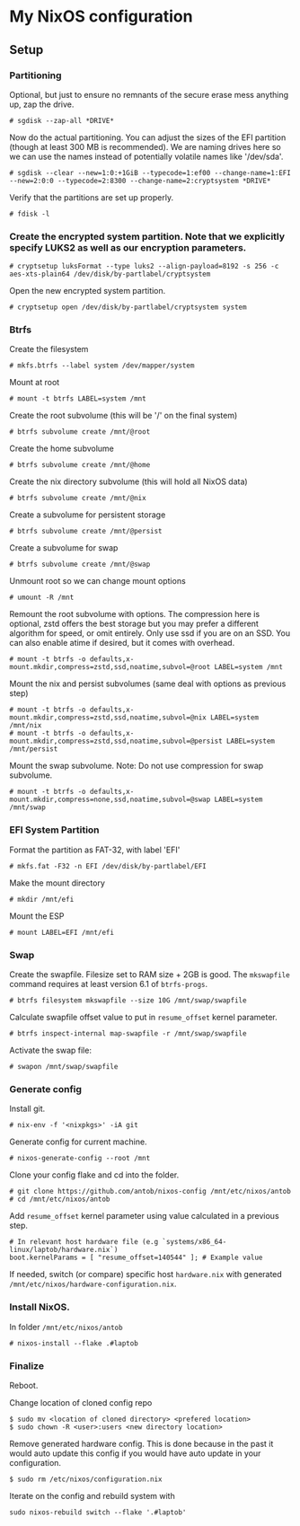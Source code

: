 # My NixOS configuration

## Setup

### Partitioning

Optional, but just to ensure no remnants of the secure erase mess anything up, zap the drive.

```
# sgdisk --zap-all *DRIVE*
```

Now do the actual partitioning. You can adjust the sizes of the EFI partition (though at least 300 MB is recommended). We are naming drives here so we can use the names instead of potentially volatile names like '/dev/sda'.

```
# sgdisk --clear --new=1:0:+1GiB --typecode=1:ef00 --change-name=1:EFI --new=2:0:0 --typecode=2:8300 --change-name=2:cryptsystem *DRIVE*
```

Verify that the partitions are set up properly.

```
# fdisk -l
```

### Create the encrypted system partition. Note that we explicitly specify LUKS2 as well as our encryption parameters.

```
# cryptsetup luksFormat --type luks2 --align-payload=8192 -s 256 -c aes-xts-plain64 /dev/disk/by-partlabel/cryptsystem
```

Open the new encrypted system partition.

```
# cryptsetup open /dev/disk/by-partlabel/cryptsystem system
```

### Btrfs

Create the filesystem

```
# mkfs.btrfs --label system /dev/mapper/system
```

Mount at root

```
# mount -t btrfs LABEL=system /mnt
```

Create the root subvolume (this will be '/' on the final system)

```
# btrfs subvolume create /mnt/@root
```

Create the home subvolume

```
# btrfs subvolume create /mnt/@home
```

Create the nix directory subvolume (this will hold all NixOS data)

```
# btrfs subvolume create /mnt/@nix
```

Create a subvolume for persistent storage

```
# btrfs subvolume create /mnt/@persist
```

Create a subvolume for swap

```
# btrfs subvolume create /mnt/@swap
```

Unmount root so we can change mount options

```
# umount -R /mnt
```

Remount the root subvolume with options. The compression here is optional, zstd offers the best storage but you may prefer a different algorithm for speed, or omit entirely. Only use ssd if you are on an SSD. You can also enable atime if desired, but it comes with overhead.

```
# mount -t btrfs -o defaults,x-mount.mkdir,compress=zstd,ssd,noatime,subvol=@root LABEL=system /mnt
```

Mount the nix and persist subvolumes (same deal with options as previous step)

```
# mount -t btrfs -o defaults,x-mount.mkdir,compress=zstd,ssd,noatime,subvol=@nix LABEL=system /mnt/nix
# mount -t btrfs -o defaults,x-mount.mkdir,compress=zstd,ssd,noatime,subvol=@persist LABEL=system /mnt/persist
```

Mount the swap subvolume. Note: Do not use compression for swap subvolume.

```
# mount -t btrfs -o defaults,x-mount.mkdir,compress=none,ssd,noatime,subvol=@swap LABEL=system /mnt/swap
```

### EFI System Partition

Format the partition as FAT-32, with label 'EFI'

```
# mkfs.fat -F32 -n EFI /dev/disk/by-partlabel/EFI
```

Make the mount directory

```
# mkdir /mnt/efi
```

Mount the ESP

```
# mount LABEL=EFI /mnt/efi
```

### Swap

Create the swapfile. Filesize set to RAM size + 2GB is good. The `mkswapfile` command requires at least version 6.1 of `btrfs-progs`.

```
# btrfs filesystem mkswapfile --size 10G /mnt/swap/swapfile
```

Calculate swapfile offset value to put in `resume_offset` kernel parameter.

```
# btrfs inspect-internal map-swapfile -r /mnt/swap/swapfile
```

Activate the swap file:

```
# swapon /mnt/swap/swapfile
```

### Generate config

Install git.

```
# nix-env -f '<nixpkgs>' -iA git
```

Generate config for current machine.

```
# nixos-generate-config --root /mnt
```

Clone your config flake and cd into the folder.

```
# git clone https://github.com/antob/nixos-config /mnt/etc/nixos/antob
# cd /mnt/etc/nixos/antob
```

Add `resume_offset` kernel parameter using value calculated in a previous step.

```
# In relevant host hardware file (e.g `systems/x86_64-linux/laptob/hardware.nix`)
boot.kernelParams = [ "resume_offset=140544" ]; # Example value
```

If needed, switch (or compare) specific host `hardware.nix` with generated `/mnt/etc/nixos/hardware-configuration.nix`.

### Install NixOS.

In folder `/mnt/etc/nixos/antob`

```
# nixos-install --flake .#laptob
```

### Finalize

Reboot.

Change location of cloned config repo

```
$ sudo mv <location of cloned directory> <prefered location>
$ sudo chown -R <user>:users <new directory location>
```

Remove generated hardware config. This is done because in the past it would auto update this config if you would have auto update in your configuration.

```
$ sudo rm /etc/nixos/configuration.nix
```

Iterate on the config and rebuild system with

```
sudo nixos-rebuild switch --flake '.#laptob'
```
